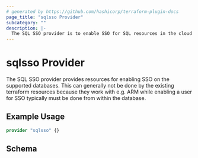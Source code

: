 ```yaml
---
# generated by https://github.com/hashicorp/terraform-plugin-docs
page_title: "sqlsso Provider"
subcategory: ""
description: |-
  The SQL SSO provider is to enable SSO for SQL resources in the cloud using the cloud IDP.
---
```


# sqlsso Provider

The SQL SSO provider provides resources for enabling SSO on the supported databases.  This can generally not be done by
the existing terraform resources because they work with e.g. ARM while enabling a user for SSO typically must be done from
within the database.

## Example Usage

```terraform
provider "sqlsso" {}
```

<!-- schema generated by tfplugindocs -->
## Schema